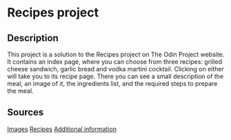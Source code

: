 # Recipes project

## Description
This project is a solution to the Recipes project on The Odin Project website.
It contains an index page, where you can choose from three recipes: grilled
cheese sandwich, garlic bread and vodka martini cocktail. Clicking on either
will take you to its recipe page. There you can see a small description of the meal, an image of it, the ingredients list, and the required steps to prepare the meal.

## Sources
[Images](https://pixabay.com/)
[Recipes](https://www.allrecipes.com/)
[Additional information](https://en.wikipedia.org/)